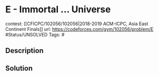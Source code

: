 # E - Immortal … Universe

contest: [[CFICPC/102056/102056|2018-2019 ACM-ICPC, Asia East Continent Finals]]
url: https://codeforces.com/gym/102056/problem/E
#Status/UNSOLVED
Tags: #

## Description

## Solution

